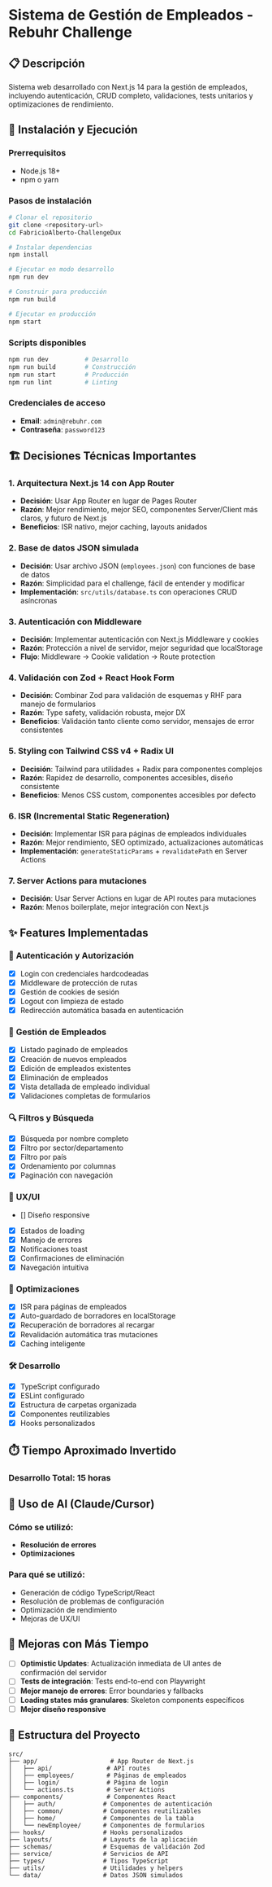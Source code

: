 # Sistema de Gestión de Empleados - Rebuhr Challenge

## 📋 Descripción

Sistema web desarrollado con Next.js 14 para la gestión de empleados, incluyendo autenticación, CRUD completo, validaciones, tests unitarios y optimizaciones de rendimiento.

## 🚀 Instalación y Ejecución

### Prerrequisitos
- Node.js 18+ 
- npm o yarn

### Pasos de instalación

```bash
# Clonar el repositorio
git clone <repository-url>
cd FabricioAlberto-ChallengeDux

# Instalar dependencias
npm install

# Ejecutar en modo desarrollo
npm run dev

# Construir para producción
npm run build

# Ejecutar en producción
npm start
```

### Scripts disponibles

```bash
npm run dev          # Desarrollo
npm run build        # Construcción
npm run start        # Producción
npm run lint         # Linting
```

### Credenciales de acceso
- **Email**: `admin@rebuhr.com`
- **Contraseña**: `password123`

## 🏗️ Decisiones Técnicas Importantes

### 1. **Arquitectura Next.js 14 con App Router**
- **Decisión**: Usar App Router en lugar de Pages Router
- **Razón**: Mejor rendimiento, mejor SEO, componentes Server/Client más claros, y futuro de Next.js
- **Beneficios**: ISR nativo, mejor caching, layouts anidados

### 2. **Base de datos JSON simulada**
- **Decisión**: Usar archivo JSON (`employees.json`) con funciones de base de datos
- **Razón**: Simplicidad para el challenge, fácil de entender y modificar
- **Implementación**: `src/utils/database.ts` con operaciones CRUD asíncronas

### 3. **Autenticación con Middleware**
- **Decisión**: Implementar autenticación con Next.js Middleware y cookies
- **Razón**: Protección a nivel de servidor, mejor seguridad que localStorage
- **Flujo**: Middleware → Cookie validation → Route protection

### 4. **Validación con Zod + React Hook Form**
- **Decisión**: Combinar Zod para validación de esquemas y RHF para manejo de formularios
- **Razón**: Type safety, validación robusta, mejor DX
- **Beneficios**: Validación tanto cliente como servidor, mensajes de error consistentes

### 5. **Styling con Tailwind CSS v4 + Radix UI**
- **Decisión**: Tailwind para utilidades + Radix para componentes complejos
- **Razón**: Rapidez de desarrollo, componentes accesibles, diseño consistente
- **Beneficios**: Menos CSS custom, componentes accesibles por defecto

### 6. **ISR (Incremental Static Regeneration)**
- **Decisión**: Implementar ISR para páginas de empleados individuales
- **Razón**: Mejor rendimiento, SEO optimizado, actualizaciones automáticas
- **Implementación**: `generateStaticParams` + `revalidatePath` en Server Actions

### 7. **Server Actions para mutaciones**
- **Decisión**: Usar Server Actions en lugar de API routes para mutaciones
- **Razón**: Menos boilerplate, mejor integración con Next.js


## ✨ Features Implementadas

### 🔐 **Autenticación y Autorización**
- [x] Login con credenciales hardcodeadas
- [x] Middleware de protección de rutas
- [x] Gestión de cookies de sesión
- [x] Logout con limpieza de estado
- [x] Redirección automática basada en autenticación

### 👥 **Gestión de Empleados**
- [x] Listado paginado de empleados
- [x] Creación de nuevos empleados
- [x] Edición de empleados existentes
- [x] Eliminación de empleados
- [x] Vista detallada de empleado individual
- [x] Validaciones completas de formularios

### 🔍 **Filtros y Búsqueda**
- [x] Búsqueda por nombre completo
- [x] Filtro por sector/departamento
- [x] Filtro por país
- [x] Ordenamiento por columnas
- [x] Paginación con navegación

### 📱 **UX/UI**
- [] Diseño responsive
- [x] Estados de loading
- [x] Manejo de errores
- [x] Notificaciones toast
- [x] Confirmaciones de eliminación
- [x] Navegación intuitiva

### 🚀 **Optimizaciones**
- [x] ISR para páginas de empleados
- [x] Auto-guardado de borradores en localStorage
- [x] Recuperación de borradores al recargar
- [x] Revalidación automática tras mutaciones
- [x] Caching inteligente

### 🛠️ **Desarrollo**
- [x] TypeScript configurado
- [x] ESLint configurado
- [x] Estructura de carpetas organizada
- [x] Componentes reutilizables
- [x] Hooks personalizados

## ⏱️ Tiempo Aproximado Invertido

### **Desarrollo Total: 15 horas**


## 🤖 Uso de AI (Claude/Cursor)

### **Cómo se utilizó:**
- **Resolución de errores**
- **Optimizaciones**

### **Para qué se utilizó:**
- Generación de código TypeScript/React
- Resolución de problemas de configuración
- Optimización de rendimiento
- Mejoras de UX/UI

## 🔮 Mejoras con Más Tiempo

- [ ] **Optimistic Updates**: Actualización inmediata de UI antes de confirmación del servidor
- [ ] **Tests de integración**: Tests end-to-end con Playwright
- [ ] **Mejor manejo de errores**: Error boundaries y fallbacks
- [ ] **Loading states más granulares**: Skeleton components específicos
- [ ] **Mejor diseño responsive**

## 📁 Estructura del Proyecto

```
src/
├── app/                    # App Router de Next.js
│   ├── api/               # API routes
│   ├── employees/         # Páginas de empleados
│   ├── login/             # Página de login
│   └── actions.ts         # Server Actions
├── components/            # Componentes React
│   ├── auth/             # Componentes de autenticación
│   ├── common/           # Componentes reutilizables
│   ├── home/             # Componentes de la tabla
│   └── newEmployee/      # Componentes de formularios
├── hooks/                # Hooks personalizados
├── layouts/              # Layouts de la aplicación
├── schemas/              # Esquemas de validación Zod
├── service/              # Servicios de API
├── types/                # Tipos TypeScript
├── utils/                # Utilidades y helpers
└── data/                 # Datos JSON simulados
```

